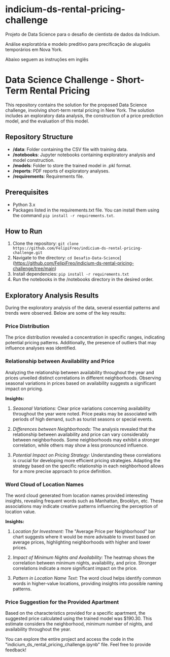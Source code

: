 # indicium-ds-rental-pricing-challenge
Projeto de Data Science para o desafio de cientista de dados da Indicium.

Análise exploratória e modelo preditivo para precificação de aluguéis temporários em Nova York.

Abaixo seguem as instruções em inglês

# Data Science Challenge - Short-Term Rental Pricing

This repository contains the solution for the proposed Data Science challenge, involving short-term rental pricing in New York. The solution includes an exploratory data analysis, the construction of a price prediction model, and the evaluation of this model.

## Repository Structure

- **/data**: Folder containing the CSV file with training data.
- **/notebooks**: Jupyter notebooks containing exploratory analysis and model construction.
- **/models**: Folder to store the trained model in .pkl format.
- **/reports**: PDF reports of exploratory analyses.
- **/requirements**: Requirements file.

## Prerequisites

- Python 3.x
- Packages listed in the requirements.txt file. You can install them using the command `pip install -r requirements.txt`.

## How to Run

1. Clone the repository: `git clone https://github.com/FelipiFreo/indicium-ds-rental-pricing-challenge.git`
2. Navigate to the directory: `cd Desafio-Data-Science`](https://github.com/FelipiFreo/indicium-ds-rental-pricing-challenge/tree/main)
3. Install dependencies: `pip install -r requirements.txt`
4. Run the notebooks in the /notebooks directory in the desired order.

## Exploratory Analysis Results

During the exploratory analysis of the data, several essential patterns and trends were observed. Below are some of the key results:

### Price Distribution

The price distribution revealed a concentration in specific ranges, indicating potential pricing patterns. Additionally, the presence of outliers that may influence analyses was identified.

### Relationship between Availability and Price

Analyzing the relationship between availability throughout the year and prices unveiled distinct correlations in different neighborhoods. Observing seasonal variations in prices based on availability suggests a significant impact on pricing.

**Insights:**

1. *Seasonal Variations:* Clear price variations concerning availability throughout the year were noted. Price peaks may be associated with periods of high demand, such as tourist seasons or special events.

2. *Differences between Neighborhoods:* The analysis revealed that the relationship between availability and price can vary considerably between neighborhoods. Some neighborhoods may exhibit a stronger correlation, while others may show a less pronounced influence.

3. *Potential Impact on Pricing Strategy:* Understanding these correlations is crucial for developing more efficient pricing strategies. Adapting the strategy based on the specific relationship in each neighborhood allows for a more precise approach to price definition.

### Word Cloud of Location Names

The word cloud generated from location names provided interesting insights, revealing frequent words such as Manhattan, Brooklyn, etc. These associations may indicate creative patterns influencing the perception of location value.

**Insights:**

1. *Location for Investment:* The "Average Price per Neighborhood" bar chart suggests where it would be more advisable to invest based on average prices, highlighting neighborhoods with higher and lower prices.

2. *Impact of Minimum Nights and Availability:* The heatmap shows the correlation between minimum nights, availability, and price. Stronger correlations indicate a more significant impact on the price.

3. *Pattern in Location Name Text:* The word cloud helps identify common words in higher-value locations, providing insights into possible naming patterns.

### Price Suggestion for the Provided Apartment

Based on the characteristics provided for a specific apartment, the suggested price calculated using the trained model was $190.30. This estimate considers the neighborhood, minimum number of nights, and availability throughout the year.

You can explore the entire project and access the code in the "indicium_ds_rental_pricing_challenge.ipynb" file. Feel free to provide feedback!
